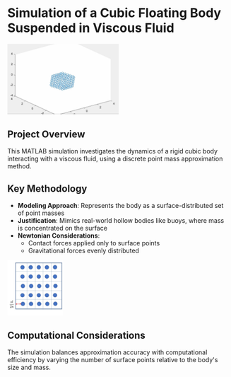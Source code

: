 # Simulation of a Cubic Floating Body Suspended in Viscous Fluid

<img src="cube_resting.jpg" width="50%">

## Project Overview

This MATLAB simulation investigates the dynamics of a rigid cubic body interacting with a viscous fluid, using a discrete point mass approximation method.

## Key Methodology

- **Modeling Approach**: Represents the body as a surface-distributed set of point masses
- **Justification**: Mimics real-world hollow bodies like buoys, where mass is concentrated on the surface
- **Newtonian Considerations**: 
  - Contact forces applied only to surface points
  - Gravitational forces evenly distributed

<img src="cube_pts_visual.jpg" width="25%">

## Computational Considerations

The simulation balances approximation accuracy with computational efficiency by varying the number of surface points relative to the body's size and mass.

